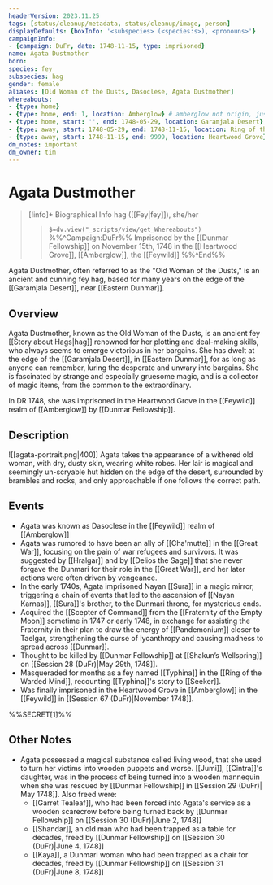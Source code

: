 ```yaml
---
headerVersion: 2023.11.25
tags: [status/cleanup/metadata, status/cleanup/image, person]
displayDefaults: {boxInfo: '<subspecies> (<species:s>), <pronouns>'}
campaignInfo:
- {campaign: DuFr, date: 1748-11-15, type: imprisoned}
name: Agata Dustmother
born:
species: fey
subspecies: hag
gender: female
aliases: [Old Woman of the Dusts, Dasoclese, Agata Dustmother]
whereabouts:
- {type: home}
- {type: home, end: 1, location: Amberglow} # amberglow not origin, just past home
- {type: home, start: '', end: 1748-05-29, location: Garamjala Desert}
- {type: away, start: 1748-05-29, end: 1748-11-15, location: Ring of the Warded Mind}
- {type: away, start: 1748-11-15, end: 9999, location: Heartwood Grove}
dm_notes: important
dm_owner: tim
---
```

# Agata Dustmother
>[!info]+ Biographical Info
> hag ([[Fey|fey]]), she/her
>> `$=dv.view("_scripts/view/get_Whereabouts")`
>> %%^Campaign:DuFr%% Imprisoned by the [[Dunmar Fellowship]] on November 15th, 1748 in the [[Heartwood Grove]], [[Amberglow]], the [[Feywild]] %%^End%%

Agata Dustmother, often referred to as the "Old Woman of the Dusts," is an ancient and cunning fey hag, based for many years on the edge of the [[Garamjala Desert]], near [[Eastern Dunmar]]. 
## Overview

Agata Dustmother, known as the Old Woman of the Dusts, is an ancient fey [[Story about Hags|hag]] renowned for her plotting and deal-making skills, who always seems to emerge victorious in her bargains. She has dwelt at the edge of the [[Garamjala Desert]], in [[Eastern Dunmar]], for as long as anyone can remember, luring the desperate and unwary into bargains. She is fascinated by strange and especially gruesome magic, and is a collector of magic items, from the common to the extraordinary. 

In DR 1748, she was imprisoned in the Heartwood Grove in the [[Feywild]] realm of [[Amberglow]] by [[Dunmar Fellowship]]. 
## Description
![[agata-portrait.png|400]]
Agata takes the appearance of a withered old woman, with dry, dusty skin, wearing white robes. Her lair is magical and seemingly un-scryable hut hidden on the edge of the desert, surrounded by brambles and rocks, and only approachable if one follows the correct path. 
## Events

- Agata was known as Dasoclese in the [[Feywild]] realm of [[Amberglow]]
- Agata was rumored to have been an ally of [[Cha'mutte]] in the [[Great War]], focusing on the pain of war refugees and survivors. It was suggested by [[Hralgar]] and by [[Delios the Sage]] that she never forgave the Dunmari for their role in the [[Great War]], and her later actions were often driven by vengeance. 
- In the early 1740s, Agata imprisoned Nayan [[Sura]] in a magic mirror, triggering a chain of events that led to the ascension of [[Nayan Karnas]], [[Sura]]'s brother, to the Dunmari throne, for mysterious ends.
- Acquired the [[Scepter of Command]] from the [[Fraternity of the Empty Moon]] sometime in 1747 or early 1748, in exchange for assisting the Fraternity in their plan to draw the energy of [[Pandemonium]] closer to Taelgar, strengthening the curse of lycanthropy and causing madness to spread across [[Dunmar]]. 
- Thought to be killed by [[Dunmar Fellowship]] at [[Shakun’s Wellspring]] on [[Session 28 (DuFr)|May 29th, 1748]].
- Masqueraded for months as a fey named [[Typhina]] in the [[Ring of the Warded Mind]], recounting [[Typhina]]'s story to [[Seeker]].
- Was finally imprisoned in the Heartwood Grove in [[Amberglow]] in the [[Feywild]] in [[Session 67 (DuFr)|November 1748]].

%%SECRET[1]%%
## **Other Notes**

- Agata possessed a magical substance called living wood, that she used to turn her victims into wooden puppets and worse. [[Jumi]], [[Cintra]]'s daughter, was in the process of being turned into a wooden mannequin when she was rescued by [[Dunmar Fellowship]] in [[Session 29 (DuFr)| May 1748]]. Also freed were:
	- [[Garret Tealeaf]], who had been forced into Agata's service as a wooden scarecrow before being turned back by [[Dunmar Fellowship]] on [[Session 30 (DuFr)|June 2, 1748]]
	- [[Shandar]], an old man who had been trapped as a table for decades, freed by [[Dunmar Fellowship]] on [[Session 30 (DuFr)|June 4, 1748]]
	- [[Kaya]], a Dunmari woman who had been trapped as a chair for decades, freed by [[Dunmar Fellowship]] on [[Session 31 (DuFr)|June 8, 1748]]

